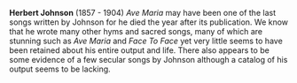 
**Herbert Johnson** (1857 - 1904) *Ave Maria* may have been one of the last songs written by Johnson for he died the year after its publication. We know that he wrote many other hyms and sacred songs, many of which are stunning such as *Ave Maria* and *Face To Face* yet very little seems to have been retained about his entire output and life. There also appears to be some evidence of a few secular songs by Johnson although a catalog of his output seems to be lacking. 